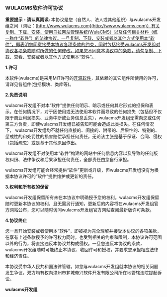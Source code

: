 ### WULACMS软件许可协议

**重要提示 - 请认真阅读:** 本协议是您（自然人、法人或其他组织）与wulacms开发组之间（网址：[http://www.wulacms.com](http://www.wulacms.com)）有关复制、下载、安装、使用乌拉网站管理系统(WulaCMS）以及任何相关材料（统一称作“软件”）的法律协议。一旦复制、下载、安装或者以其他方式使用本“软件”，即表明您同意接受本协议各项条款的约束，同时包括接受wulacms开发组对协议各项条款随时所做的任何修改。如果您不同意本协议中的条款，请勿复制、下载、查看、安装或者以其他方式使用本“软件”。


**1.许可**

本软件(wulacms)是采用MIT许可的[开源软件](https://github.com/ninggf/wulacms)，其依赖的其它组件所使用的许可，请详见各组件(包括模块、类库等)。

**2.免责说明**

wulacms开发组不对本“软件”提供任何明示、暗示或任何其它形式的担保和表示。在任何情况下，对于因使用或无法使用本软件而导致的任何损失（包括但不仅限于商业利润损失、业务中断或业务信息丢失），wulacms开发组无需向您或任何第三方负责，即使wulacms开发组已被告知可能会造成此类损失。在任何情况下， wulacms开发组均不就任何直接的、间接的、附带的、后果性的、特别的、惩戒性的和处罚性的损害赔偿承担任何责任，无论该主张是基于保证、合同、侵权（包括疏忽）或是基于其他原因作出。
  
  wulacms开发组不对使用本“软件”构建的网站中任何信息内容以及导致的任何版权纠纷、法律争议和后果承担任何责任，全部责任由您自行承担。
  
  wulacms开发组可能会经常提供“软件”更新或升级，但wulacms开发组没有为根据本协议许可的“软件”提供维护或更新的责任。
  
**3.权利和所有权的保留**

wulacms开发组保留所有未在本协议中明确授予您的权利。wulacms开发组保留随时更新本协议的权利，且无需另行通知，更新后的内容将在wulacms开发组官方网站公布，您可以随时访问wulacms开发组官方网站查阅最新版许可条款。
 
**4.协议终止**

您一旦开始安装或者使用本“软件”，即被视为完全理解并接受本协议的各项条款，在享有上述条款授予的许可权力同时，也受到相关的约束和限制，本协议许可范围以外的行为，将直接违反本协议并构成侵权。一旦您违反本协议的条款，wulacms开发组随时可能终止本协议、收回许可和授权，并要求您承担相应法律和经济责任。

本协议受中华人民共和国法律管辖。如您与wulacms开发组就本协议的相关问题发生争议，双方均有权向漳州市芗城帝兴软件开发有限公司所在地管辖法院提起诉讼。 

<p class="text-right"><strong>wulacms开发组</strong>&nbsp;&nbsp;</p>
